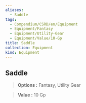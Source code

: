 ```yaml
---
aliases:
  - Saddle
tags:
  - Compendium/CSRD/en/Equipment
  - Equipment/Fantasy
  - Equipment/Utility-Gear
  - Equipment/Value/10-Gp
title: Saddle
collection: Equipment
kind: Equipment
---
```

## Saddle    
    
>    
> **Options :** Fantasy, Utility Gear    
> **Value :** 10 Gp